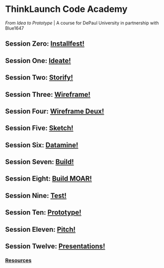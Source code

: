 # ThinkLaunch Code Academy
_From Idea to Prototype_ | A course for DePaul University in partnership with Blue1647

## Session Zero: [Installfest!](installfest.md)
## Session One: [Ideate!](sessions/01.md)
## Session Two: [Storify!](sessions/02.md)
## Session Three: [Wireframe!](sessions/03.md)
## Session Four: [Wireframe Deux!](sessions/04.md)
## Session Five: [Sketch!](sessions/05.md)
## Session Six: [Datamine!](sessions/06.md)
## Session Seven: [Build!](sessions/07.md)
## Session Eight: [Build MOAR!](sessions/08.md)
## Session Nine: [Test!](sessions/09.md)
## Session Ten: [Prototype!](sessions/10.md)
## Session Eleven: [Pitch!](sessions/11.m)
## Session Twelve: [Presentations!](sessions/12.md)

### [Resources](resources/resources.md)

